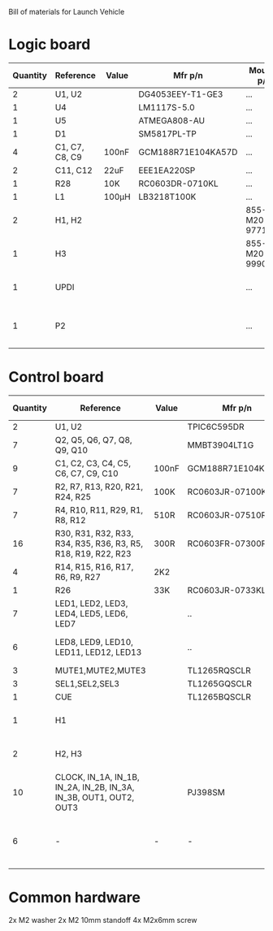 Bill of materials for Launch Vehicle

# Logic board

| Quantity | Reference | Value | Mfr p/n | Mouser p/n | Notes |
| --- | --- | --- | --- | --- | --- |
| 2 | U1, U2         | | DG4053EEY-T1-GE3 | ... | ... |
| 1 | U4             | | LM1117S-5.0      | ... | ... |
| 1 | U5             | | ATMEGA808-AU     | ... | ... |
| 1 | D1             | | SM5817PL-TP      | ... | ... |
| 4 | C1, C7, C8, C9 | 100nF |GCM188R71E104KA57D | ... | ... |
| 2 | C11, C12       | 22uF | EEE1EA220SP      | ... | ... |
| 1 | R28            | 10K | RC0603DR-0710KL | ... | ... |
| 1 | L1             | 100µH | LB3218T100K | ... | ... |
| 2 | H1, H2         | |  | 855-M20-9771146 | Pin header, 11 pin |
| 1 | H3             | |  | 855-M20-9990946 | Pin header, 9 pin |
| 1 | UPDI           | |  | ... | Pin header, 3 pin |
| 1 | P2             | |  | ... | IDC box header, 2x5 pin |



# Control board

| Quantity | Reference | Value | Mfr p/n | Mouser p/n | Notes |
| --- | --- | --- | --- | --- | --- |
| 2 | U1, U2 | | TPIC6C595DR | ... | ... |
| 7 | Q2, Q5, Q6, Q7, Q8, Q9, Q10 | | MMBT3904LT1G | ... | ... |
| 9 | C1, C2, C3, C4, C5, C6, C7, C9, C10 | 100nF | GCM188R71E104KA57D | ... | ... |
| 7 | R2, R7, R13, R20, R21, R24, R25 | 100K | RC0603JR-07100KL |
| 7 | R4, R10, R11, R29, R1, R8, R12 | 510R | RC0603JR-07510RL |
| 16 | R30, R31, R32, R33, R34, R35, R36, R3, R5, R18, R19, R22, R23 | 300R | RC0603FR-07300RL |
| 4 | R14, R15, R16, R17, R6, R9, R27 | 2K2 | 
| 1 | R26 | 33K | RC0603JR-0733KL |
| 7 | LED1, LED2, LED3, LED4, LED5, LED6, LED7 | | .. | .. | Red, 2mm tapered |
| 6 | LED8, LED9, LED10, LED11, LED12, LED13 | | .. | .. | Yellow, 2mm tapered |
| 3 | MUTE1,MUTE2,MUTE3 | | TL1265RQSCLR | .. | Red |
| 3 | SEL1,SEL2,SEL3 | |TL1265GQSCLR | .. | Green |
| 1 | CUE | | TL1265BQSCLR | .. | Blue
| 1 | H1 | |  | .. | Socket header, 9 pin |
| 2 | H2, H3 | | | .. | Socket header, 11 pin | 
| 10 | CLOCK, IN_1A, IN_1B, IN_2A, IN_2B, IN_3A, IN_3B, OUT1, OUT2, OUT3 | | PJ398SM | - | Thonkiconn |	
| 6 | - | - | - | - | 1.6mm spacer under the tactile buttons |


# Common hardware

2x M2 washer
2x M2 10mm standoff
4x M2x6mm screw
